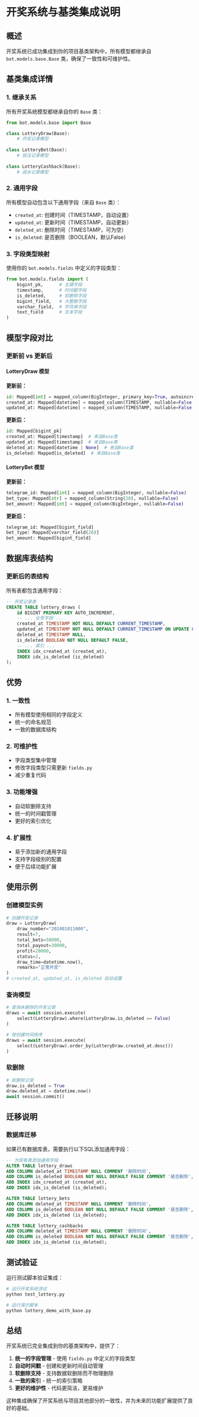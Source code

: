 # 开奖系统与基类集成说明

## 概述

开奖系统已成功集成到你的项目基类架构中，所有模型都继承自 `bot.models.base.Base` 类，确保了一致性和可维护性。

## 基类集成详情

### 1. 继承关系

所有开奖系统模型都继承自你的 `Base` 类：

```python
from bot.models.base import Base

class LotteryDraw(Base):
    # 开奖记录模型
    
class LotteryBet(Base):
    # 投注记录模型
    
class LotteryCashback(Base):
    # 返水记录模型
```

### 2. 通用字段

所有模型自动包含以下通用字段（来自 `Base` 类）：

- `created_at`: 创建时间（TIMESTAMP，自动设置）
- `updated_at`: 更新时间（TIMESTAMP，自动更新）
- `deleted_at`: 删除时间（TIMESTAMP，可为空）
- `is_deleted`: 是否删除（BOOLEAN，默认False）

### 3. 字段类型映射

使用你的 `bot.models.fields` 中定义的字段类型：

```python
from bot.models.fields import (
    bigint_pk,      # 主键字段
    timestamp,      # 时间戳字段
    is_deleted,     # 软删除字段
    bigint_field,   # 大整数字段
    varchar_field,  # 字符串字段
    text_field      # 文本字段
)
```

## 模型字段对比

### 更新前 vs 更新后

#### LotteryDraw 模型

**更新前：**
```python
id: Mapped[int] = mapped_column(BigInteger, primary_key=True, autoincrement=True)
created_at: Mapped[datetime] = mapped_column(TIMESTAMP, nullable=False, default=datetime.now)
updated_at: Mapped[datetime] = mapped_column(TIMESTAMP, nullable=False, default=datetime.now, onupdate=datetime.now)
```

**更新后：**
```python
id: Mapped[bigint_pk]
created_at: Mapped[timestamp]  # 来自Base类
updated_at: Mapped[timestamp]  # 来自Base类
deleted_at: Mapped[datetime | None]  # 来自Base类
is_deleted: Mapped[is_deleted]  # 来自Base类
```

#### LotteryBet 模型

**更新前：**
```python
telegram_id: Mapped[int] = mapped_column(BigInteger, nullable=False)
bet_type: Mapped[str] = mapped_column(String(20), nullable=False)
bet_amount: Mapped[int] = mapped_column(BigInteger, nullable=False)
```

**更新后：**
```python
telegram_id: Mapped[bigint_field]
bet_type: Mapped[varchar_field(20)]
bet_amount: Mapped[bigint_field]
```

## 数据库表结构

### 更新后的表结构

所有表都包含通用字段：

```sql
-- 开奖记录表
CREATE TABLE lottery_draws (
    id BIGINT PRIMARY KEY AUTO_INCREMENT,
    -- ... 业务字段 ...
    created_at TIMESTAMP NOT NULL DEFAULT CURRENT_TIMESTAMP,
    updated_at TIMESTAMP NOT NULL DEFAULT CURRENT_TIMESTAMP ON UPDATE CURRENT_TIMESTAMP,
    deleted_at TIMESTAMP NULL,
    is_deleted BOOLEAN NOT NULL DEFAULT FALSE,
    -- ... 索引 ...
    INDEX idx_created_at (created_at),
    INDEX idx_is_deleted (is_deleted)
);
```

## 优势

### 1. 一致性
- 所有模型使用相同的字段定义
- 统一的命名规范
- 一致的数据库结构

### 2. 可维护性
- 字段类型集中管理
- 修改字段类型只需更新 `fields.py`
- 减少重复代码

### 3. 功能增强
- 自动软删除支持
- 统一的时间戳管理
- 更好的索引优化

### 4. 扩展性
- 易于添加新的通用字段
- 支持字段级别的配置
- 便于后续功能扩展

## 使用示例

### 创建模型实例

```python
# 创建开奖记录
draw = LotteryDraw(
    draw_number="202401011000",
    result=7,
    total_bets=50000,
    total_payout=30000,
    profit=20000,
    status=2,
    draw_time=datetime.now(),
    remarks="正常开奖"
)
# created_at, updated_at, is_deleted 自动设置
```

### 查询模型

```python
# 查询未删除的开奖记录
draws = await session.execute(
    select(LotteryDraw).where(LotteryDraw.is_deleted == False)
)

# 按创建时间排序
draws = await session.execute(
    select(LotteryDraw).order_by(LotteryDraw.created_at.desc())
)
```

### 软删除

```python
# 软删除记录
draw.is_deleted = True
draw.deleted_at = datetime.now()
await session.commit()
```

## 迁移说明

### 数据库迁移

如果已有数据库表，需要执行以下SQL添加通用字段：

```sql
-- 为现有表添加通用字段
ALTER TABLE lottery_draws 
ADD COLUMN deleted_at TIMESTAMP NULL COMMENT '删除时间',
ADD COLUMN is_deleted BOOLEAN NOT NULL DEFAULT FALSE COMMENT '是否删除',
ADD INDEX idx_created_at (created_at),
ADD INDEX idx_is_deleted (is_deleted);

ALTER TABLE lottery_bets 
ADD COLUMN deleted_at TIMESTAMP NULL COMMENT '删除时间',
ADD COLUMN is_deleted BOOLEAN NOT NULL DEFAULT FALSE COMMENT '是否删除',
ADD INDEX idx_is_deleted (is_deleted);

ALTER TABLE lottery_cashbacks 
ADD COLUMN deleted_at TIMESTAMP NULL COMMENT '删除时间',
ADD COLUMN is_deleted BOOLEAN NOT NULL DEFAULT FALSE COMMENT '是否删除',
ADD INDEX idx_is_deleted (is_deleted);
```

## 测试验证

运行测试脚本验证集成：

```bash
# 运行开奖系统测试
python test_lottery.py

# 运行演示脚本
python lottery_demo_with_base.py
```

## 总结

开奖系统已完全集成到你的基类架构中，提供了：

1. **统一的字段管理** - 使用 `fields.py` 中定义的字段类型
2. **自动时间戳** - 创建和更新时间自动管理
3. **软删除支持** - 支持数据软删除而不物理删除
4. **一致的索引** - 统一的索引策略
5. **更好的维护性** - 代码更简洁，更易维护

这种集成确保了开奖系统与项目其他部分的一致性，并为未来的功能扩展提供了良好的基础。 